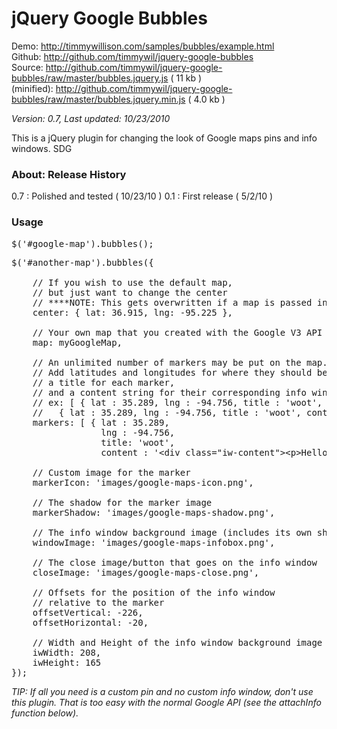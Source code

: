 <h1>jQuery Google Bubbles</h1>

Demo: <a href="http://timmywillison.com/samples/bubbles/example.html">http://timmywillison.com/samples/bubbles/example.html</a><br/>
Github: <a href="http://github.com/timmywil/jquery-google-bubbles">http://github.com/timmywil/jquery-google-bubbles</a><br/>
Source: <a href="http://github.com/timmywil/jquery-google-bubbles/raw/master/bubbles.jquery.js">http://github.com/timmywil/jquery-google-bubbles/raw/master/bubbles.jquery.js</a> ( 11 kb )<br/>
(minified): <a href="http://github.com/timmywil/jquery-google-bubbles/raw/master/bubbles.jquery.min.js">http://github.com/timmywil/jquery-google-bubbles/raw/master/bubbles.jquery.min.js</a> ( 4.0 kb )<br/>

*Version: 0.7, Last updated: 10/23/2010*

This is a jQuery plugin for changing the look of
Google maps pins and info windows.
SDG

<h3>About: Release History</h3>

0.7 : Polished and tested ( 10/23/10 )
0.1 : First release ( 5/2/10 )

<h3>Usage</h3>

<pre>
$('#google-map').bubbles();
</pre>

<pre>
$('#another-map').bubbles({
  
    // If you wish to use the default map, 
    // but just want to change the center
    // ****NOTE: This gets overwritten if a map is passed in (see next).
    center: { lat: 36.915, lng: -95.225 },
  
    // Your own map that you created with the Google V3 API
    map: myGoogleMap,
  
    // An unlimited number of markers may be put on the map.
    // Add latitudes and longitudes for where they should be placed,
    // a title for each marker,
    // and a content string for their corresponding info window.
    // ex: [ { lat : 35.289, lng : -94.756, title : 'woot', content : '&lt;div class=&quot;iw-content&quot;&gt;&lt;p&gt;Hello World!!&lt;/p&gt;&lt;/div&gt;' }, 
    //   { lat : 35.289, lng : -94.756, title : 'woot', content : '&lt;div class=&quot;iw-content&quot;&gt;&lt;p&gt;Hello World!!&lt;/p&gt;&lt;/div&gt;' } ]
    markers: [ { lat : 35.289, 
                 lng : -94.756, 
                 title: 'woot', 
                 content : '&lt;div class=&quot;iw-content&quot;&gt;&lt;p&gt;Hello World!!&lt;/p&gt;&lt;/div&gt;' } ],
  
    // Custom image for the marker
    markerIcon: 'images/google-maps-icon.png',
  
    // The shadow for the marker image
    markerShadow: 'images/google-maps-shadow.png',
              
    // The info window background image (includes its own shadow if one is needed)
    windowImage: 'images/google-maps-infobox.png',
  
    // The close image/button that goes on the info window
    closeImage: 'images/google-maps-close.png',
  
    // Offsets for the position of the info window
    // relative to the marker
    offsetVertical: -226,
    offsetHorizontal: -20,
  
    // Width and Height of the info window background image
    iwWidth: 208,
    iwHeight: 165
});
</pre>

*TIP: If all you need is a custom pin and no custom info window,
 don't use this plugin.  That is too easy with the normal
 Google API (see the attachInfo function below).*
